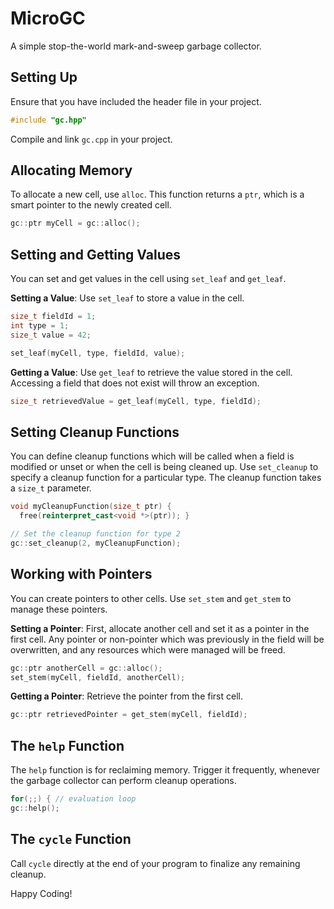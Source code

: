 # MicroGC

A simple stop-the-world mark-and-sweep garbage collector.

## Setting Up

Ensure that you have included the header file in your project.

```cpp
#include "gc.hpp"
```

Compile and link `gc.cpp` in your project.

## Allocating Memory

To allocate a new cell, use `alloc`. This function returns a `ptr`, which is a smart pointer to the newly created cell.

```cpp
gc::ptr myCell = gc::alloc();
```

## Setting and Getting Values

You can set and get values in the cell using `set_leaf` and `get_leaf`.

**Setting a Value**: Use `set_leaf` to store a value in the cell.

```cpp
size_t fieldId = 1;
int type = 1;
size_t value = 42;

set_leaf(myCell, type, fieldId, value);
```

**Getting a Value**: Use `get_leaf` to retrieve the value stored in the cell. Accessing a field that does not exist will throw an exception.

```cpp
size_t retrievedValue = get_leaf(myCell, type, fieldId);
```

## Setting Cleanup Functions

You can define cleanup functions which will be called when a field is modified or unset or when the cell is being cleaned up. Use `set_cleanup` to specify a cleanup function for a particular type. The cleanup function takes a `size_t` parameter.

```cpp
void myCleanupFunction(size_t ptr) {
  free(reinterpret_cast<void *>(ptr)); }

// Set the cleanup function for type 2
gc::set_cleanup(2, myCleanupFunction);
```

## Working with Pointers

You can create pointers to other cells. Use `set_stem` and `get_stem` to manage these pointers.

**Setting a Pointer**: First, allocate another cell and set it as a pointer in the first cell. Any pointer or non-pointer which was previously in the field will be overwritten, and any resources which were managed will be freed.

```cpp
gc::ptr anotherCell = gc::alloc();
set_stem(myCell, fieldId, anotherCell);
```

**Getting a Pointer**: Retrieve the pointer from the first cell.

```cpp
gc::ptr retrievedPointer = get_stem(myCell, fieldId);
```

## The `help` Function

The `help` function is for reclaiming memory. Trigger it frequently, whenever the garbage collector can perform cleanup operations.

```cpp
for(;;) { // evaluation loop
gc::help();
```

## The `cycle` Function

Call `cycle` directly at the end of your program to finalize any remaining cleanup.

Happy Coding!
